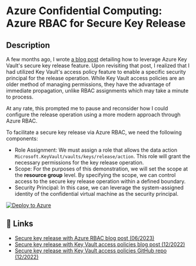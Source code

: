 # Azure Confidential Computing: Azure RBAC for Secure Key Release

## Description

A few months ago, I wrote [a blog post](https://thomasvanlaere.com/posts/2022/12/azure-confidential-computing-secure-key-release/) detailing how to leverage Azure Key Vault's secure key release feature. Upon revisiting that post, I realized that I had utilized Key Vault's access policy feature to enable a specific security principal for the release operation. While Key Vault access policies are an older method of managing permissions, they have the advantage of immediate propagation, unlike RBAC assignments which may take a minute to process.

At any rate, this prompted me to pause and reconsider how I could configure the release operation using a more modern approach through Azure RBAC.

To facilitate a secure key release via Azure RBAC, we need the following components:

- Role Assignment: We must assign a role that allows the data action `Microsoft.KeyVault/vaults/keys/release/action`. This role will grant the necessary permissions for the key release operation.
- Scope: For the purposes of this demonstration, we will set the scope at the __resource group__ level. By specifying the scope, we can control access to the secure key release operation within a defined boundary.
- Security Principal: In this case, we can leverage the system-assigned identity of the confidential virtual machine as the security principal.

[![Deploy to Azure](https://aka.ms/deploytoazurebutton)](https://portal.azure.com/#create/Microsoft.Template/uri/https%3A%2F%2Fraw.githubusercontent.com%2FThomVanL%2Fblog-2023-06-azure-confidential-computing-secure-key-release-rbac%2Fmain%2Fbicep%2Fmain.json)

## 🔗 Links

- [Secure key release with Azure RBAC blog post (06/2023)](https://thomasvanlaere.com/posts/2023/06/azure-confidential-computing-secure-key-release-rbac/)
- [Secure key release with Key Vault access policies blog post (12/2022)](https://thomasvanlaere.com/posts/2022/12/azure-confidential-computing-secure-key-release/)
- [Secure key release with Key Vault access policies GitHub repo (12/2022)](https://github.com/ThomVanL/blog-2022-12-azure-confidential-computing-secure-key-release/)
